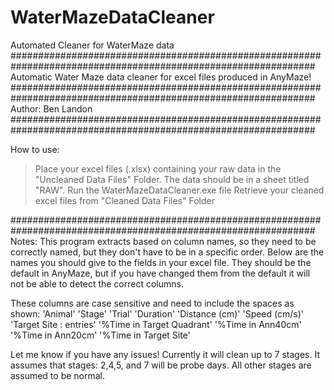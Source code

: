 # WaterMazeDataCleaner
Automated Cleaner for WaterMaze data
###############################################################################################################
                Automatic Water Maze data cleaner for excel files produced in AnyMaze!
###############################################################################################################
											Author: Ben Landon
###############################################################################################################

How to use:
>Place your excel files (.xlsx) containing your raw data in the "Uncleaned Data Files" Folder.
	The data should be in a sheet titled "RAW".
>Run the WaterMazeDataCleaner.exe file
>Retrieve your cleaned excel files from "Cleaned Data Files" Folder

###############################################################################################################
Notes: This program extracts based on column names, so they need to be 
correctly named, but they don't have to be in a specific order. Below
are the names you should give to the fields in your excel file. They
should be the default in AnyMaze, but if you have changed them from 
the default it will not be able to detect the correct columns.

These columns are case sensitive and need to include the spaces as shown:
'Animal'
'Stage'
'Trial'
'Duration'
'Distance (cm)'
'Speed (cm/s)'
'Target Site : entries'
'%Time in Target Quadrant'
'%Time in Ann40cm'
'%Time in Ann20cm'
'%Time in Target Site'

Let me know if you have any issues! Currently it will clean up to 7 stages.
It assumes that stages: 2,4,5, and 7 will be probe days. All other stages are assumed to be normal. 
